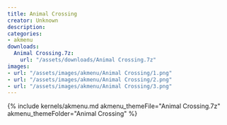 ```yaml
---
title: Animal Crossing
creator: Unknown
description: 
categories:
- akmenu
downloads:
  Animal Crossing.7z:
    url: "/assets/downloads/Animal Crossing.7z"
images:
- url: "/assets/images/akmenu/Animal Crossing/1.png"
- url: "/assets/images/akmenu/Animal Crossing/2.png"
- url: "/assets/images/akmenu/Animal Crossing/3.png"
---
```


{% include kernels/akmenu.md akmenu_themeFile="Animal Crossing.7z" akmenu_themeFolder="Animal Crossing" %}
